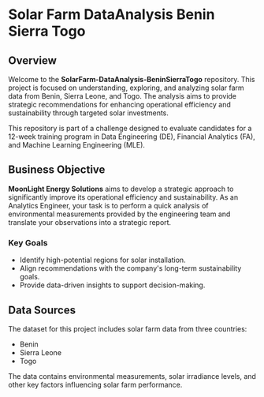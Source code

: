 # Solar Farm DataAnalysis Benin Sierra Togo

## Overview

Welcome to the **SolarFarm-DataAnalysis-BeninSierraTogo** repository. This project is focused on understanding, exploring, and analyzing solar farm data from Benin, Sierra Leone, and Togo. The analysis aims to provide strategic recommendations for enhancing operational efficiency and sustainability through targeted solar investments.

This repository is part of a challenge designed to evaluate candidates for a 12-week training program in Data Engineering (DE), Financial Analytics (FA), and Machine Learning Engineering (MLE).

## Business Objective

**MoonLight Energy Solutions** aims to develop a strategic approach to significantly improve its operational efficiency and sustainability. As an Analytics Engineer, your task is to perform a quick analysis of environmental measurements provided by the engineering team and translate your observations into a strategic report.

### Key Goals

- Identify high-potential regions for solar installation.
- Align recommendations with the company's long-term sustainability goals.
- Provide data-driven insights to support decision-making.

## Data Sources

The dataset for this project includes solar farm data from three countries:

- Benin
- Sierra Leone
- Togo

The data contains environmental measurements, solar irradiance levels, and other key factors influencing solar farm performance.
